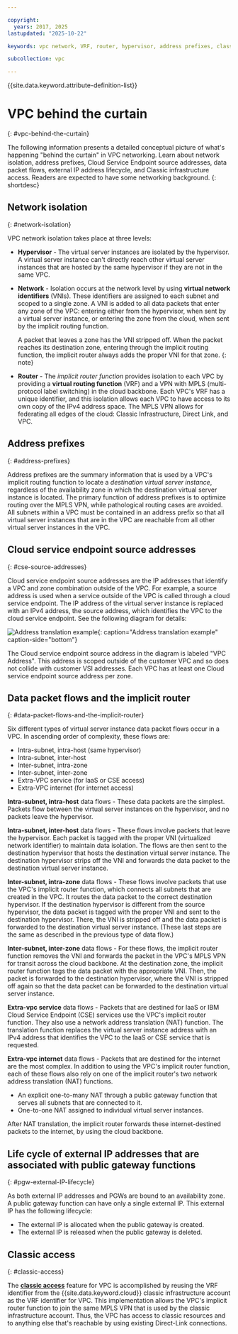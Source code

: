 ```yaml
---

copyright:
  years: 2017, 2025
lastupdated: "2025-10-22"

keywords: vpc network, VRF, router, hypervisor, address prefixes, classic access, implicit router, packet flows, NAT, data flows, Cloud Service Endpoint source addresses, source addresses

subcollection: vpc

---
```


{{site.data.keyword.attribute-definition-list}}

# VPC behind the curtain
{: #vpc-behind-the-curtain}

The following information presents a detailed conceptual picture of what's happening "behind the curtain" in VPC networking. Learn about network isolation, address prefixes, Cloud Service Endpoint source addresses, data packet flows, external IP address lifecycle, and Classic infrastructure access. Readers are expected to have some networking background.
{: shortdesc}

## Network isolation
{: #network-isolation}

VPC network isolation takes place at three levels:

* **Hypervisor** - The virtual server instances are isolated by the hypervisor. A virtual server instance can't directly reach other virtual server instances that are hosted by the same hypervisor if they are not in the same VPC.

* **Network** - Isolation occurs at the network level by using **virtual network identifiers** (VNIs). These identifiers are assigned to each subnet and scoped to a single zone. A VNI is added to all data packets that enter any zone of the VPC: entering either from the hypervisor, when sent by a virtual server instance, or entering the zone from the cloud, when sent by the implicit routing function.

   A packet that leaves a zone has the VNI stripped off. When the packet reaches its destination zone, entering through the implicit routing function, the implicit router always adds the proper VNI for that zone.
   {: note}

* **Router** - The _implicit router function_ provides isolation to each VPC by providing a **virtual routing function** (VRF) and a VPN with MPLS (multi-protocol label switching) in the cloud backbone. Each VPC's VRF has a unique identifier, and this isolation allows each VPC to have access to its own copy of the IPv4 address space. The MPLS VPN allows for federating all edges of the cloud: Classic Infrastructure, Direct Link, and VPC.

## Address prefixes
{: #address-prefixes}

Address prefixes are the summary information that is used by a VPC's implicit routing function to locate a _destination virtual server instance_, regardless of the availability zone in which the destination virtual server instance is located. The primary function of address prefixes is to optimize routing over the MPLS VPN, while pathological routing cases are avoided. All subnets within a VPC must be contained in an address prefix so that all virtual server instances that are in the VPC are reachable from all other virtual server instances in the VPC.

## Cloud service endpoint source addresses
{: #cse-source-addresses}

Cloud service endpoint source addresses are the IP addresses that identify a VPC and zone combination outside of the VPC. For example, a source address is used when a service outside of the VPC is called through a cloud service endpoint. The IP address of the virtual server instance is replaced with an IPv4 address, the source address, which identifies the VPC to the cloud service endpoint. See the following diagram for details:

![Address translation example](./images/cse-addr-translation.png){: caption="Address translation example" caption-side="bottom"}

The Cloud service endpoint source address in the diagram is labeled "VPC Address". This address is scoped outside of the customer VPC and so does not collide with customer VSI addresses. Each VPC has at least one Cloud service endpoint source address per zone.

## Data packet flows and the implicit router
{: #data-packet-flows-and-the-implicit-router}

Six different types of virtual server instance data packet flows occur in a VPC. In ascending order of complexity, these flows are:

* Intra-subnet, intra-host (same hypervisor)
* Intra-subnet, inter-host
* Inter-subnet, intra-zone
* Inter-subnet, inter-zone
* Extra-VPC service (for IaaS or CSE access)
* Extra-VPC internet (for internet access)

**Intra-subnet, intra-host** data flows - These data packets are the simplest. Packets flow between the virtual server instances on the hypervisor, and no packets leave the hypervisor.

**Intra-subnet, inter-host** data flows - These flows involve packets that leave the hypervisor. Each packet is tagged with the proper VNI (virtualized network identifier) to maintain data isolation. The flows are then sent to the destination hypervisor that hosts the destination virtual server instance. The destination hypervisor strips off the VNI and forwards the data packet to the destination virtual server instance.

**Inter-subnet, intra-zone** data flows - These flows involve packets that use the VPC's implicit router function, which connects all subnets that are created in the VPC. It routes the data packet to the correct destination hypervisor. If the destination hypervisor is different from the source hypervisor, the data packet is tagged with the proper VNI and sent to the destination hypervisor. There, the VNI is stripped off and the data packet is forwarded to the destination virtual server instance. (These last steps are the same as described in the previous type of data flow.)

**Inter-subnet, inter-zone** data flows - For these flows, the implicit router function removes the VNI and forwards the packet in the VPC's MPLS VPN for transit across the cloud backbone. At the destination zone, the implicit router function tags the data packet with the appropriate VNI. Then, the packet is forwarded to the destination hypervisor, where the VNI is stripped off again so that the data packet can be forwarded to the destination virtual server instance.

**Extra-vpc service** data flows - Packets that are destined for IaaS or IBM Cloud Service Endpoint (CSE) services use the VPC's implicit router function. They also use a network address translation (NAT) function. The translation function replaces the virtual server instance address with an IPv4 address that identifies the VPC to the IaaS or CSE service that is requested.

**Extra-vpc internet** data flows - Packets that are destined for the internet are the most complex. In addition to using the VPC's implicit router function, each of these flows also rely on one of the implicit router's two network address translation (NAT) functions.

* An explicit one-to-many NAT through a public gateway function that serves all subnets that are connected to it.
* One-to-one NAT assigned to individual virtual server instances.

After NAT translation, the implicit router forwards these internet-destined packets to the internet, by using the cloud backbone.

## Life cycle of external IP addresses that are associated with public gateway functions
{: #pgw-external-IP-lifecycle}

As both external IP addresses and PGWs are bound to an availability zone. A public gateway function can have only a single external IP. This external IP has the following lifecycle:

* The external IP is allocated when the public gateway is created.
* The external IP is released when the public gateway is deleted.

## Classic access
{: #classic-access}

The [**classic access**](/docs/vpc?topic=vpc-setting-up-access-to-classic-infrastructure) feature for VPC is accomplished by reusing the VRF identifier from the {{site.data.keyword.cloud}} classic infrastructure account as the VRF identifier for VPC. This implementation allows the VPC's implicit router function to join the same MPLS VPN that is used by the classic infrastructure account. Thus, the VPC has access to classic resources and to anything else that's reachable by using existing Direct-Link connections.
